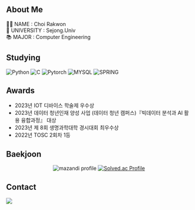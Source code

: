 ## About Me
👨‍🎓 NAME : Choi Rakwon <br>
🏫 UNIVERSITY : Sejong.Univ  
📚 MAJOR : Computer Engineering


## Studying
![Python](https://img.shields.io/badge/Python-3776AB?style=for-the-badge&logo=Python&logoColor=white)
![C](https://img.shields.io/badge/C-00599C?style=for-the-badge&logo=c&logoColor=white)
![Pytorch](https://img.shields.io/badge/PyTorch-EE4C2C?style=for-the-badge&logo=PyTorch&logoColor=white)
![MYSQL](https://img.shields.io/badge/MySQL-005C84?style=for-the-badge&logo=mysql&logoColor=white)
![SPRING](https://img.shields.io/badge/Spring-6DB33F?style=for-the-badge&logo=spring&logoColor=white)


## Awards
- 2023년 IOT 디바이스 학술제 우수상
- 2023년 데이터 청년인재 양성 사업 (데이터 청년 캠퍼스)『빅데이터 분석과 AI 활용 융합과정』 대상
- 2023년 제 8회 생명과학대학 경시대회 최우수상
- 2022년 TOSC 2회차 1등


## Baekjoon
<div align = 'center'>
  
  ![mazandi profile](http://mazandi.herokuapp.com/api?handle=rakwon1617&theme=warm)
  [![Solved.ac Profile](http://mazassumnida.wtf/api/v2/generate_badge?boj=rakwon1617)](https://solved.ac/rakwon1617/)

</div>


  <!--
  
## Blog
<div style="display:flex; flex-direction:row;">
    <a href="https://paradise999.tistory.com/">
        <img src="https://img.shields.io/badge/Tistory-000000?style=for-the-badge&logo=Tistory"> 
    </a>
    <a href="https://blog.naver.com/rakwon1617">
      <img src="https://img.shields.io/badge/Blog-03C75A?style=flat-square&logo=Naver&logoColor=white" width = 80px height = 28px/>
    </a>

</div>

-->

## Contact
<div style="display:flex; flex-direction:row;">
    <a href="mailto:choirock6416@gmail.com">
        <img src="https://img.shields.io/badge/Gmail-EA4335?style=for-the-badge&logo=Gmail&logoColor=white"> 
    </a>
</div><br>





  <!--
[![Rakwon GitHub stats](https://github-readme-stats.vercel.app/api?username=fkrdnjs&theme=nord&hide_border=true&count_private=true)](https://github.com/fkrdnjs/github-readme-stats)

나중에 티스토리에 resnet 정리하고 그거 카드 만들기
https://github.com/alexandresanlim/Badges4-README.md-Profile/blob/master/README.md

  ![header](https://capsule-render.vercel.app/api?type=slice&color=auto&height=200&section=header&text=Paradise&desc=ChoiRakWon&fontSize=60&rotate=14&fontAlignY=25&fontAlign=75&descAlignY=43&descAlign=80&&animation=twinkling)
  
  <a href="https://hits.seeyoufarm.com"><img src="https://hits.seeyoufarm.com/api/count/incr/badge.svg?url=https%3A%2F%2Fgithub.com%2Ffkrdnjs&count_bg=%23883DC8&title_bg=%23555555&icon=&icon_color=%23E7E7E7&title=hits&edge_flat=false"/></a>

  
  ## 다뤄본 것들
  <img src="https://img.shields.io/badge/HTML-#FF9E0F?style=flat-square&logo=HTML5&logoColor=white"/></a>
  <img src="https://img.shields.io/badge/CSS-#1572B6?style=flat-square&logo=CSS3&logoColor=white"/></a>
  <img src="https://img.shields.io/badge/JavaScript-#F7DF1E?style=flat-square&logo=JavaScript&logoColor=white"/></a>
  <img src="https://img.shields.io/badge/Django-#092E20?style=flat-square&logo=Django&logoColor=white"/></a>

-->
